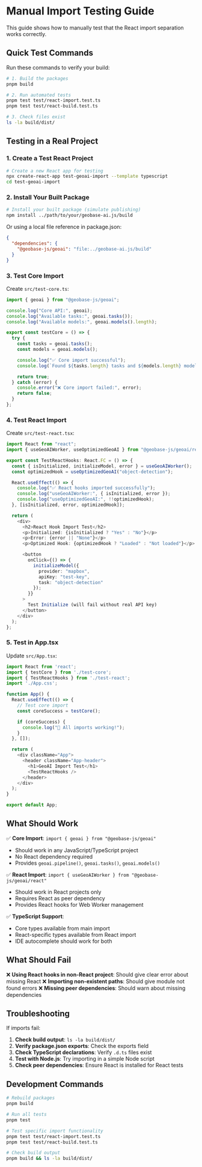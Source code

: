 # Manual Import Testing Guide

This guide shows how to manually test that the React import separation works correctly.

## Quick Test Commands

Run these commands to verify your build:

```bash
# 1. Build the packages
pnpm build

# 2. Run automated tests
pnpm test test/react-import.test.ts
pnpm test test/react-build.test.ts

# 3. Check files exist
ls -la build/dist/
```

## Testing in a Real Project

### 1. Create a Test React Project

```bash
# Create a new React app for testing
npx create-react-app test-geoai-import --template typescript
cd test-geoai-import
```

### 2. Install Your Built Package

```bash
# Install your built package (simulate publishing)
npm install ../path/to/your/geobase-ai.js/build
```

Or using a local file reference in package.json:

```json
{
  "dependencies": {
    "@geobase-js/geoai": "file:../geobase-ai.js/build"
  }
}
```

### 3. Test Core Import

Create `src/test-core.ts`:

```typescript
import { geoai } from "@geobase-js/geoai";

console.log("Core API:", geoai);
console.log("Available tasks:", geoai.tasks());
console.log("Available models:", geoai.models().length);

export const testCore = () => {
  try {
    const tasks = geoai.tasks();
    const models = geoai.models();

    console.log("✅ Core import successful");
    console.log(`Found ${tasks.length} tasks and ${models.length} models`);

    return true;
  } catch (error) {
    console.error("❌ Core import failed:", error);
    return false;
  }
};
```

### 4. Test React Import

Create `src/test-react.tsx`:

```typescript
import React from "react";
import { useGeoAIWorker, useOptimizedGeoAI } from "@geobase-js/geoai/react";

export const TestReactHooks: React.FC = () => {
  const { isInitialized, initializeModel, error } = useGeoAIWorker();
  const optimizedHook = useOptimizedGeoAI("object-detection");

  React.useEffect(() => {
    console.log("✅ React hooks imported successfully");
    console.log("useGeoAIWorker:", { isInitialized, error });
    console.log("useOptimizedGeoAI:", !!optimizedHook);
  }, [isInitialized, error, optimizedHook]);

  return (
    <div>
      <h2>React Hook Import Test</h2>
      <p>Initialized: {isInitialized ? "Yes" : "No"}</p>
      <p>Error: {error || "None"}</p>
      <p>Optimized Hook: {optimizedHook ? "Loaded" : "Not loaded"}</p>

      <button
        onClick={() => {
          initializeModel({
            provider: "mapbox",
            apiKey: "test-key",
            task: "object-detection"
          });
        }}
      >
        Test Initialize (will fail without real API key)
      </button>
    </div>
  );
};
```

### 5. Test in App.tsx

Update `src/App.tsx`:

```typescript
import React from 'react';
import { testCore } from './test-core';
import { TestReactHooks } from './test-react';
import './App.css';

function App() {
  React.useEffect(() => {
    // Test core import
    const coreSuccess = testCore();

    if (coreSuccess) {
      console.log("🎉 All imports working!");
    }
  }, []);

  return (
    <div className="App">
      <header className="App-header">
        <h1>GeoAI Import Test</h1>
        <TestReactHooks />
      </header>
    </div>
  );
}

export default App;
```

## What Should Work

✅ **Core Import**: `import { geoai } from "@geobase-js/geoai"`

- Should work in any JavaScript/TypeScript project
- No React dependency required
- Provides `geoai.pipeline()`, `geoai.tasks()`, `geoai.models()`

✅ **React Import**: `import { useGeoAIWorker } from "@geobase-js/geoai/react"`

- Should work in React projects only
- Requires React as peer dependency
- Provides React hooks for Web Worker management

✅ **TypeScript Support**:

- Core types available from main import
- React-specific types available from React import
- IDE autocomplete should work for both

## What Should Fail

❌ **Using React hooks in non-React project**: Should give clear error about missing React
❌ **Importing non-existent paths**: Should give module not found errors
❌ **Missing peer dependencies**: Should warn about missing dependencies

## Troubleshooting

If imports fail:

1. **Check build output**: `ls -la build/dist/`
2. **Verify package.json exports**: Check the exports field
3. **Check TypeScript declarations**: Verify `.d.ts` files exist
4. **Test with Node.js**: Try importing in a simple Node script
5. **Check peer dependencies**: Ensure React is installed for React tests

## Development Commands

```bash
# Rebuild packages
pnpm build

# Run all tests
pnpm test

# Test specific import functionality
pnpm test test/react-import.test.ts
pnpm test test/react-build.test.ts

# Check build output
pnpm build && ls -la build/dist/
```
